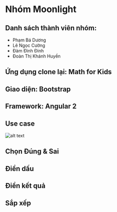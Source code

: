 # Nhóm Moonlight

## Danh sách thành viên nhóm:

* Phạm Bá Dương
* Lê Ngọc Cường
* Đàm Đình Đinh
* Đoàn Thị Khánh Huyền

## Ứng dụng clone lại: Math for Kids

## Giao diện: Bootstrap
## Framework: Angular 2

## Use case 
![alt text](https://s3-ap-southeast-1.amazonaws.com/kipalog.com/loup72rw3h_blob)

## Chọn Đúng & Sai

## Điền dấu

## Điền kết quả

## Sắp xếp
